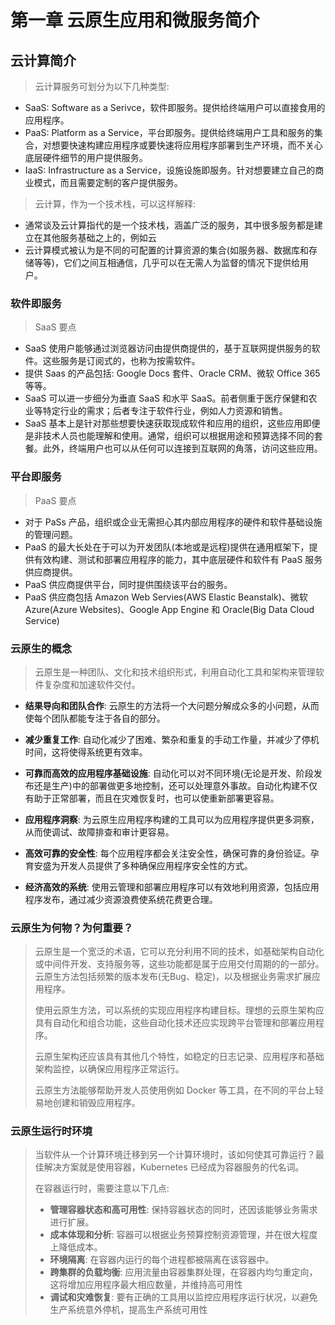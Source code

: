 # 第一章 云原生应用和微服务简介

## 云计算简介

> 云计算服务可划分为以下几种类型:

* SaaS: Software as a Serivce，软件即服务。提供给终端用户可以直接食用的应用程序。
* PaaS: Platform as a Service，平台即服务。提供给终端用户工具和服务的集合，对想要快速构建应用程序或要快速将应用程序部署到生产环境，而不关心底层硬件细节的用户提供服务。
* IaaS: Infrastructure as a Service，设施设施即服务。针对想要建立自己的商业模式，而且需要定制的客户提供服务。

> 云计算，作为一个技术栈，可以这样解释:

* 通常谈及云计算指代的是一个技术栈，涵盖广泛的服务，其中很多服务都是建立在其他服务基础之上的，例如云
* 云计算模式被认为是不同的可配置的计算资源的集合\(如服务器、数据库和存储等等\)，它们之间互相通信，几乎可以在无需人为监督的情况下提供给用户。

### 软件即服务

> SaaS 要点

* SaaS 使用户能够通过浏览器访问由提供商提供的，基于互联网提供服务的软件。这些服务是订阅式的，也称为按需软件。
* 提供 Saas 的产品包括: Google Docs 套件、Oracle CRM、微软 Office 365 等等。
* SaaS 可以进一步细分为垂直 SaaS 和水平 SaaS。前者侧重于医疗保健和农业等特定行业的需求；后者专注于软件行业，例如人力资源和销售。
* SaaS 基本上是针对那些想要快速获取现成软件和应用的组织，这些应用即便是非技术人员也能理解和使用。通常，组织可以根据用途和预算选择不同的套餐。此外，终端用户也可以从任何可以连接到互联网的角落，访问这些应用。

### 平台即服务

> PaaS 要点

* 对于 PaSs 产品，组织或企业无需担心其内部应用程序的硬件和软件基础设施的管理问题。
* PaaS 的最大长处在于可以为开发团队\(本地或是远程\)提供在通用框架下，提供有效构建、测试和部署应用程序的能力，其中底层硬件和软件有 PaaS 服务供应商提供。
* PaaS 供应商提供平台，同时提供围绕该平台的服务。
* PaaS 供应商包括 Amazon Web Servies\(AWS Elastic Beanstalk\)、微软 Azure\(Azure Websites\)、Google App Engine 和 Oracle\(Big Data Cloud Service\)

### 云原生的概念

> 云原生是一种团队、文化和技术组织形式，利用自动化工具和架构来管理软件复杂度和加速软件交付。

* **结果导向和团队合作**: 云原生的方法将一个大问题分解成众多的小问题，从而使每个团队都能专注于各自的部分。
* **减少重复工作**: 自动化减少了困难、繁杂和重复的手动工作量，并减少了停机时间，这将使得系统更有效率。
* **可靠而高效的应用程序基础设施**: 自动化可以对不同环境\(无论是开发、阶段发布还是生产\)中的部署做更多地控制，还可以处理意外事故。自动化构建不仅有助于正常部署，而且在灾难恢复时，也可以使重新部署更容易。

* **应用程序洞察**: 为云原生应用程序构建的工具可以为应用程序提供更多洞察，从而使调试、故障排查和审计更容易。

* **高效可靠的安全性**: 每个应用程序都会关注安全性，确保可靠的身份验证。孕育安盛为开发人员提供了多种确保应用程序安全性的方式。

* **经济高效的系统**: 使用云管理和部署应用程序可以有效地利用资源，包括应用程序发布，通过减少资源浪费使系统花费更合理。

### 云原生为何物？为何重要？

> 云原生是一个宽泛的术语，它可以充分利用不同的技术，如基础架构自动化或中间件开发、支持服务等，这些功能都是属于应用交付周期的的一部分。云原生方法包括频繁的版本发布\(无Bug、稳定\)，以及根据业务需求扩展应用程序。
>
> 使用云原生方法，可以系统的实现应用程序构建目标。理想的云原生架构应具有自动化和组合功能，这些自动化技术还应实现跨平台管理和部署应用程序。
>
> 云原生架构还应该具有其他几个特性，如稳定的日志记录、应用程序和基础架构监控，以确保应用程序正常运行。
>
> 云原生方法能够帮助开发人员使用例如 Docker 等工具，在不同的平台上轻易地创建和销毁应用程序。

### 云原生运行时环境

> 当软件从一个计算环境迁移到另一个计算环境时，该如何使其可靠运行？最佳解决方案就是使用容器，Kubernetes 已经成为容器服务的代名词。
>
> 在容器运行时，需要注意以下几点:
>
> * **管理容器状态和高可用性**: 保持容器状态的同时，还因该能够业务需求进行扩展。
> * **成本体现和分析**: 容器可以根据业务预算控制资源管理，并在很大程度上降低成本。
> * **环境隔离**: 在容器内运行的每个进程都被隔离在该容器中。
> * **跨集群的负载均衡**: 应用流量由容器集群处理，在容器内均匀重定向，这将增加应用程序最大相应数量，并维持高可用性
> * **调试和灾难恢复**: 要有正确的工具用以监控应用程序运行状况，以避免生产系统意外停机，提高生产系统可用性

### 

















